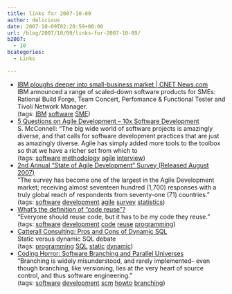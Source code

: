 ```yaml
---
title: links for 2007-10-09
author: delicious
date: 2007-10-09T02:20:59+00:00
url: /blog/2007/10/09/links-for-2007-10-09/
b2007:
  - 10
bcategories:
  - Links

---
```

  * <div>
      <a href="http://www.news.com/IBM-ploughs-deeper-into-small-business-market/2100-1012_3-6212299.html?part=rss&tag=2547-1_3-0-5&subj=news">IBM ploughs deeper into small-business market | CNET News.com</a>
    </div>
    
    <div>
      IBM announced a range of scaled-down software products for SMEs: Rational Build Forge, Team Concert, Perfomance & Functional Tester and Tivoli Network Manager.
    </div>
    
    <div>
      (tags: <a href="http://del.icio.us/frodenas/IBM">IBM</a> <a href="http://del.icio.us/frodenas/software">software</a> <a href="http://del.icio.us/frodenas/SME">SME</a>)
    </div>

  * <div>
      <a href="http://blogs.construx.com/blogs/stevemcc/archive/2007/10/08/5-questions-on-agile-development.aspx">5 Questions on Agile Development &#8211; 10x Software Development</a>
    </div>
    
    <div>
      S. McConnell: &#8220;The big wide world of software projects is amazingly diverse, and that calls for software development practices that are just as amazingly diverse. Agile has simply added more tools to the toolbox so that we have a richer set from which to
    </div>
    
    <div>
      (tags: <a href="http://del.icio.us/frodenas/software">software</a> <a href="http://del.icio.us/frodenas/methodology">methodology</a> <a href="http://del.icio.us/frodenas/agile">agile</a> <a href="http://del.icio.us/frodenas/interview">interview</a>)
    </div>

  * <div>
      <a href="http://www.versionone.com/agilesurvey/">2nd Annual &#8220;State of Agile Development&#8221; Survey (Released August 2007)</a>
    </div>
    
    <div>
      &#8220;The survey has become one of the largest in the Agile Development market; receiving almost seventeen hundred (1,700) responses with a truly global reach of respondents from seventy-one (71) countries.&#8221;
    </div>
    
    <div>
      (tags: <a href="http://del.icio.us/frodenas/software">software</a> <a href="http://del.icio.us/frodenas/development">development</a> <a href="http://del.icio.us/frodenas/agile">agile</a> <a href="http://del.icio.us/frodenas/survey">survey</a> <a href="http://del.icio.us/frodenas/statistics">statistics</a>)
    </div>

  * <div>
      <a href="http://www.theserverside.com/news/thread.tss?thread_id=47163">What&#8217;s the definition of &#8220;code reuse&#8221;?</a>
    </div>
    
    <div>
      &#8220;Everyone should reuse code, but it has to be my code they reuse.&#8221;
    </div>
    
    <div>
      (tags: <a href="http://del.icio.us/frodenas/software">software</a> <a href="http://del.icio.us/frodenas/development">development</a> <a href="http://del.icio.us/frodenas/code">code</a> <a href="http://del.icio.us/frodenas/reuse">reuse</a> <a href="http://del.icio.us/frodenas/programming">programming</a>)
    </div>

  * <div>
      <a href="http://www.catterallconsulting.com/2007/10/pros-and-cons-of-dynamic-sql.html">Catterall Consulting: Pros and Cons of Dynamic SQL</a>
    </div>
    
    <div>
      Static versus dynamic SQL debate
    </div>
    
    <div>
      (tags: <a href="http://del.icio.us/frodenas/programming">programming</a> <a href="http://del.icio.us/frodenas/SQL">SQL</a> <a href="http://del.icio.us/frodenas/static">static</a> <a href="http://del.icio.us/frodenas/dynamic">dynamic</a>)
    </div>

  * <div>
      <a href="http://www.codinghorror.com/blog/archives/000968.html">Coding Horror: Software Branching and Parallel Universes</a>
    </div>
    
    <div>
      &#8220;Branching is widely misunderstood, and rarely implemented&#8211; even though branching, like versioning, lies at the very heart of source control, and thus software engineering.&#8221;
    </div>
    
    <div>
      (tags: <a href="http://del.icio.us/frodenas/software">software</a> <a href="http://del.icio.us/frodenas/development">development</a> <a href="http://del.icio.us/frodenas/scm">scm</a> <a href="http://del.icio.us/frodenas/howto">howto</a> <a href="http://del.icio.us/frodenas/branching">branching</a>)
    </div>